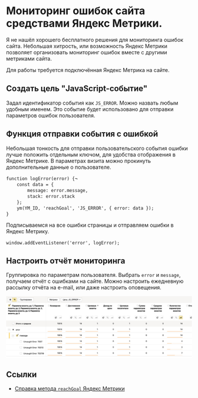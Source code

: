 # Мониторинг ошибок сайта средствами Яндекс Метрики.

Я не нашёл хорошего бесплатного решения для мониторинга ошибок сайта. Небольшая хитрость, или возможность Яндекс Метрики позволяет организовать мониторинг ошибок вместе с другими метриками сайта.

Для работы требуется подключённая Яндекс Метрика на сайте.

## Создать цель "JavaScript-событие"

Задал идентификатор события как `JS_ERROR`. Можно назвать любым удобным именем. Это событие будет использовано для отправки параметров ошибок пользователя.


## Функция отправки события с ошибкой

Небольшая тонкость для отправки пользовательского события ошибки лучше положить отдельным ключом, для удобства отображения в Яндекс Метрике. В параметрах визита можно прокинуть дополнительные данные о пользователе.

```
function logError(error) {¬
    const data = {
        message: error.message,
        stack: error.stack
    };
    ym(YM_ID, 'reachGoal', 'JS_ERROR', { error: data });
}
```

Подписываемся на все ошибки страницы и отправляем ошибки в Яндекс Метрику.

```
window.addEventListener('error', logError);
```

## Настроить отчёт мониторинга

Группировка по параметрам пользователя. Выбрать `error` и `message`, получаем отчёт с ошибками на сайте. Можно настроить ежедневную рассылку отчёта на e-mail, или даже настроить оповещения.


![Мониторинг ошибок в Яндекс Метрике](monitoring.png)

## Ссылки

* [Справка метода `reachGoal` Яндекс Метрики](https://yandex.ru/support/metrica/objects/reachgoal.html)
